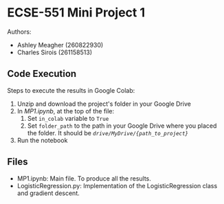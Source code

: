 # ECSE-551 Mini Project 1
Authors:
* Ashley Meagher (260822930)
* Charles Sirois (261158513)  

## Code Execution
Steps to execute the results in Google Colab:

1. Unzip and download the project's folder in your Google Drive
2. In *MP1.ipynb*, at the top of the file: 
   1. Set `in_colab` variable to `True`
   2. Set `folder_path` to the path in your Google Drive where you placed the folder. It should be *`drive/MyDrive/{path_to_project}`*
3. Run the notebook

## Files
* MP1.ipynb: Main file. To produce all the results.
* LogisticRegression.py: Implementation of the LogisticRegression class and gradient descent.